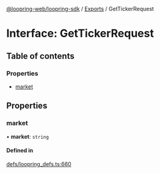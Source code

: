 [@loopring-web/loopring-sdk](../README.md) / [Exports](../modules.md) / GetTickerRequest

# Interface: GetTickerRequest

## Table of contents

### Properties

- [market](GetTickerRequest.md#market)

## Properties

### market

• **market**: `string`

#### Defined in

[defs/loopring_defs.ts:660](https://github.com/Loopring/loopring_sdk/blob/a4b843d/src/defs/loopring_defs.ts#L660)
